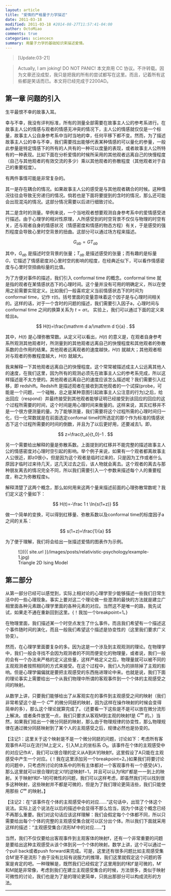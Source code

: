 ```yaml
---
layout: article
title: "爱情的严格量子力学描述"
date: 2011-03-18
modified: 2011-03-18 #2014-08-27T11:57:41-04:00
author: OctoMiao
comments: true
categories: sciencecn
summary: 用量子力学的基础知识来描述爱情。
---
```


> [Update:03-21]

> Actually, I am joking! DO NOT PANIC! 本文弃用 CC 协议。不许转载。因为文章还没成型，我只是把我的所有的尝试都写在这里。而且，记着所有这些都是笑话而已。本文将已经完成于2200AD。




## 第一章 问题的引入

生平最恨不幸的故事入耳。

幸与不幸，我没有评判标准，所有的测量全部需要在故事主人公的参考系进行。在故事主人公的情感与观者的情感无冲突的情况下，主人公的情感就仅仅是一个标量，故事主人公自身参考系中当时当地的幸，任何平移下都不变。然而，为了描述故事主人公的幸与不幸，我们需要找出能够代表某种情感的可以量化的参量，一般此参量是特定情感下的所有的人共有的一种可以度量的表现，或者故事主人公所特有的一种表现。比如下面在分析爱情的时候所采用的其他观者远离自己的快慢程度（自己与其他观者的有效交流的多少）乘以其他观者的弥散程度（其他观者对于自己的重要程度）。

有两件事情可能是非常复杂的。

其一是存在耦合的情况。如果故事主人公的感受是与其他观者耦合的时候。这种情况往往会导致无穷递归的情况。倘若也是下面将要提到的含时的情况，那么还可能会出现混沌的情况。这部分情况需要以后进行细致讨论。

其二是含时的测量。举例来说，一个当地观者想要观测自身参考系中的爱情感受进行描述。由于心理学的相对性原理，人所感受到的时空背景不仅仅与物理的时空有关，还与观者自身的情感状况（情感密度和情感的物态方程）有关，于是感受的强烈程度会导致心里时空背景的扭曲。这部分可以通过场方程来描述。

$$
G_{ab}=GT_{ab}
$$

其中，$G_{ab}$ 是描述时空背景的张量；$T_{ab}$ 是描述感受的张量；而有趣的是标量 $G$，它描述了情感密度对心里时空的影响的程度，在经典近似下，可以看作情感密度与心里时空扭曲标量的比值。

为了方便对事件的描述，我们引入 conformal time 的概念。conformal time 就是指的观者在某情感状态下的心理时间。这个量并没有可用的明确定义，所以在使用之前需要实现定义。比如我们一般喜欢定义当前情感状态下的时间为 conformal time，记作 $\tau(t)$。括号里面的变量意味着这个因子是与心理时间相关的。这样的话，对于一个含时的问题的描述，我们需要引入因子a，心理时间与 conformal time 之间的换算关系为 $t=a\tau$。
实验上，我们可以通过下面的定义来给出a。

$$
H(t)=\frac{\mathrm d a/\mathrm d t}{a} .
$$

其中，$H(t)$ 是心理弥散常数。从定义可以看出，$H(t)$ 的意义是，在观者自身参考系所观测其他观者时，所测量到的其他观者远离自己的快慢程度和其他观者的弥散系数的合作用的结果。其他观者远离观者的速度越快，$H(t)$ 就越大；其他观者相对与观者的弥散程度越大，$H(t)$ 就越大。

我来解释一下其他观者远离自己的快慢程度。这个常常被描述成主人公远离其他人的速度，在我们这里，因为所有的观测必须先在故事主人公的参考系完成，所以这样描述是不太方便的。其他观者远离自己的速度应该怎么描述呢？我们需要引入红移，即 redshift。Redshift 是描述观者在接收到其他观者的一个试探(probe，可能是一个问题，一个碰触，总之是某种意图引起故事主人公注意的行为)之后，给出回应（respond）并最终接受到其他观者能够证明已经接受到该回应的回应的这个过程所需要的时间，这个时间是用心理时间来衡量的。这样来说，其实红移并不是一个很方便测量的量。为了能够测量，我们需要将这个过程所需的心理时间归一化，归一化常数就是在前面选定confomal time时所选定的那个作为标准的情感状态下这个过程所需要的时间的倒数，并且为了以后更好用，还要减去1。即，

$$
z=\frac{t_a}{t_0}-1 .
$$

另一个需要给出解释的量是弥散系数。上面提到的红移并不能完整的描述故事主人公的情感密度对心理时空引起的影响。举个例子来说，如果有一个观者都离故事主人公很近，即z0很小，但是因为这个观者是临时过来的，只是因为工作或者什么原因才临时过来待几天，这几天过去之后，该人物就会离去。这个观者的离去与那种朋友离去的情况完全不同，所以我们需要引入一个参数来描述每个人的重要程度，称之为弥散程度s。

解释清楚了这两个概念，那么如何用来这两个量来描述前面的心理弥散常数呢？我们定义这个量如下：

$$
H(t)=-\frac 1 t \ln{s(1+z)}
$$

做一个简单的变换，可以得到红移量、弥散系数以及conformal time的标度因子a之间的关系：

$$
s(1+z)=\frac{1}{a}
$$

为了便于理解，我们将会给出一张描述爱情的图表作为示例。


<figure markdown="1">
![]({{ site.url }}/images/posts/relativistic-psychology/example-1.jpg)
<figcaption>
Triangle 2D Ising Model
</figcaption>
</figure>


## 第二部分

从第一部分已经可以感觉到，实际上相对论的心理学至少能够描述一些我们日常生活中的一些心理现象。事实上要对这二个理论做一些澄清的最快的方法就是建立广相里面各种元素跟心理学里面的各种元素的对应。当然这不是唯一的路，我先试试，如果走不通在重新回到这里。{！我加一个breakpoint=1。}

在物理里面，我们描述某一个时空点发生了什么事件。而且我们希望有一个描述这个事件随时间的演化，而且一般我们希望这个描述是协变性的（这里我们要求广义协变）。

然而，在心理学里面要复杂的多。因为这是一个涉及到主观观测的理论。在物理学中，我们一般会寻找不会因为观测者的不同而便变化的物理量，或者说，我们一般的会有一个办法来严格的定义这些量，这样严格定义之后，物理量就可以被不同的主观观测者按照相同的方式来接受。在这个过程中，我们人为的排除掉了主观的影响。但是心理学偏偏就是要把主观感受的东西拖进理论中来。也就是说，我们下面的理论事实上需要给出一个从我们物理中所谓的客观事件到一个个体的主观感受之间的映射。

从数学上讲，只要我们能够给出了从客观实在的事件到主观感受之间的映射（我们非常希望这个是一个 $C^\infty$ 的微分同胚的映射，因为这样在操作映射的时候会变得简单的多），那么这个理论就算完成了。（还要看一下这些是不是可以放在微分流形上解决。或者条件放宽一点，我们只要求从客观M到主观的映射f是 $C^\infty$ 的。）当然，如果我们给出一个微分同胚的映射，那么由于物理规律的协变性，那么物理规律在通过微分同胚映射到了某个人的主观感受之后，规律必然也是协变的。

【注记1：这里关于这个映射是不是一个微分同胚的问题，讨论如下：考虑所有客观事件A可以在流行M上定义，引入M上的坐标系 $O_1$。该事件在个体的主观感受中的对应记作A′，我们可以很合理的定义从A到A′的映射f。这里假设了A只能在主观感受中产生一个对应。{！我在这里添加另一个breakpoint=2。}如果我们将要讨论的问题中，只考虑所讨论的体系中的所有主体都对一个客观事件有一个感受{A′}，那么这里就可以很合理的定义f的逆映射f−1，并且可以认为f和f′都是一一到上的映射。关于映射f和f−1的可微性的问题，我们可以这样考虑，即虽然我们可以找到很多这种映射，这些映射并不都是可微的，但是为了我们理论更简洁些，我们只能使用那些 $C^\infty$ 的映射。】

【注记2：在“该事件在个体的主观感受中的对应……”这句话中，出现了个体这个说法。实际上这个说法在以后的描述中会显得不那么恰当，因为个体这个概念已经不再那么重要。我们对这句话应该这样理解：我们会假定每个个体都不同，所以只需要给出每个个体的完整的主观感受集合就可以区分出个体。所以我们下面就采用这样的描述：“主观感受集合/流形M′中的对应……”】

当然，我们不仅仅要给出客观事件到主观客体的映射f，还有一个非常重要的问题是要给出这种主观感受从该个体到另一个个体的映射。数学上讲，这个可以通过一个pull back或者push forward来完成。可是，这里还有很多问题比如主观感受集合M′是不是流形？由于没有比较有说服力的推理，我们这里就假定这个问题的答案是肯定的吧。一种理解是，既然我们已经假定了这里用到的f和f′是可微的，M′和M就是非常像，考虑到我们在建立主观感受集合的时候，方法很多，类似于映射可微性的讨论，我们也是为了是的理论更简单，只挑出那部分可以构成流形的方法。


-----



[^0]: 赶紧划掉，已经不是单身了。
[^1]:  biu biu biu，跟统计物理里面的 Hamilton Dynamics 差不多嘛，多了个虚数（好神奇哦），多了个代表量子力学的基本量（好神奇哦），Poisson 括号变成对易子（好神奇哦）。真打脸。刚才说量子力学是统计物理和经典力学的杂交（真的么？）。
